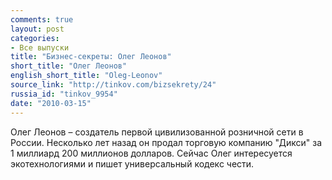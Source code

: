 ```yaml
---
comments: true
layout: post
categories:
- Все выпуски
title: "Бизнес-секреты: Олег Леонов"
short_title: "Олег Леонов"
english_short_title: "Oleg-Leonov"
source_link: "http://tinkov.com/bizsekrety/24"
russia_id: "tinkov_9954"
date: "2010-03-15"
---
```

Олег Леонов – создатель первой цивилизованной розничной сети в России. Несколько лет назад он продал торговую компанию "Дикси" за 1 миллиард 200 миллионов долларов. Сейчас Олег интересуется экотехнологиями и пишет универсальный кодекс чести.
